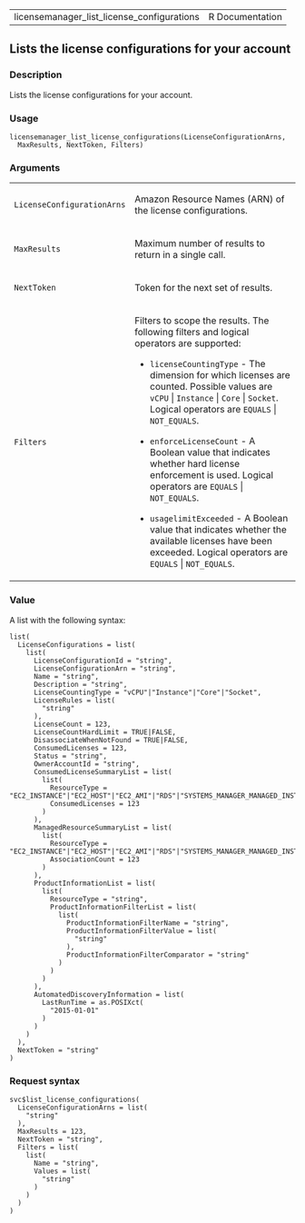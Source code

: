 <table style="width: 100%;">
<tbody>
<tr class="odd">
<td>licensemanager_list_license_configurations</td>
<td style="text-align: right;">R Documentation</td>
</tr>
</tbody>
</table>

## Lists the license configurations for your account

### Description

Lists the license configurations for your account.

### Usage

    licensemanager_list_license_configurations(LicenseConfigurationArns,
      MaxResults, NextToken, Filters)

### Arguments

<table>
<colgroup>
<col style="width: 35%" />
<col style="width: 65%" />
</colgroup>
<tbody>
<tr class="odd">
<td><code
id="licensemanager_list_license_configurations_:_LicenseConfigurationArns">LicenseConfigurationArns</code></td>
<td><p>Amazon Resource Names (ARN) of the license
configurations.</p></td>
</tr>
<tr class="even">
<td><code
id="licensemanager_list_license_configurations_:_MaxResults">MaxResults</code></td>
<td><p>Maximum number of results to return in a single call.</p></td>
</tr>
<tr class="odd">
<td><code
id="licensemanager_list_license_configurations_:_NextToken">NextToken</code></td>
<td><p>Token for the next set of results.</p></td>
</tr>
<tr class="even">
<td><code
id="licensemanager_list_license_configurations_:_Filters">Filters</code></td>
<td><p>Filters to scope the results. The following filters and logical
operators are supported:</p>
<ul>
<li><p><code>licenseCountingType</code> - The dimension for which
licenses are counted. Possible values are <code>vCPU</code> |
<code>Instance</code> | <code>Core</code> | <code>Socket</code>. Logical
operators are <code>EQUALS</code> | <code>NOT_EQUALS</code>.</p></li>
<li><p><code>enforceLicenseCount</code> - A Boolean value that indicates
whether hard license enforcement is used. Logical operators are
<code>EQUALS</code> | <code>NOT_EQUALS</code>.</p></li>
<li><p><code>usagelimitExceeded</code> - A Boolean value that indicates
whether the available licenses have been exceeded. Logical operators are
<code>EQUALS</code> | <code>NOT_EQUALS</code>.</p></li>
</ul></td>
</tr>
</tbody>
</table>

### Value

A list with the following syntax:

    list(
      LicenseConfigurations = list(
        list(
          LicenseConfigurationId = "string",
          LicenseConfigurationArn = "string",
          Name = "string",
          Description = "string",
          LicenseCountingType = "vCPU"|"Instance"|"Core"|"Socket",
          LicenseRules = list(
            "string"
          ),
          LicenseCount = 123,
          LicenseCountHardLimit = TRUE|FALSE,
          DisassociateWhenNotFound = TRUE|FALSE,
          ConsumedLicenses = 123,
          Status = "string",
          OwnerAccountId = "string",
          ConsumedLicenseSummaryList = list(
            list(
              ResourceType = "EC2_INSTANCE"|"EC2_HOST"|"EC2_AMI"|"RDS"|"SYSTEMS_MANAGER_MANAGED_INSTANCE",
              ConsumedLicenses = 123
            )
          ),
          ManagedResourceSummaryList = list(
            list(
              ResourceType = "EC2_INSTANCE"|"EC2_HOST"|"EC2_AMI"|"RDS"|"SYSTEMS_MANAGER_MANAGED_INSTANCE",
              AssociationCount = 123
            )
          ),
          ProductInformationList = list(
            list(
              ResourceType = "string",
              ProductInformationFilterList = list(
                list(
                  ProductInformationFilterName = "string",
                  ProductInformationFilterValue = list(
                    "string"
                  ),
                  ProductInformationFilterComparator = "string"
                )
              )
            )
          ),
          AutomatedDiscoveryInformation = list(
            LastRunTime = as.POSIXct(
              "2015-01-01"
            )
          )
        )
      ),
      NextToken = "string"
    )

### Request syntax

    svc$list_license_configurations(
      LicenseConfigurationArns = list(
        "string"
      ),
      MaxResults = 123,
      NextToken = "string",
      Filters = list(
        list(
          Name = "string",
          Values = list(
            "string"
          )
        )
      )
    )
